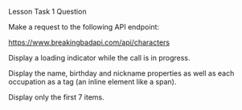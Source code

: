 Lesson Task 1 Question

Make a request to the following API endpoint:

https://www.breakingbadapi.com/api/characters

Display a loading indicator while the call is in progress.

Display the name, birthday and nickname properties as well as each occupation as a tag (an inline element like a span).

Display only the first 7 items.
